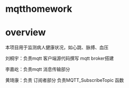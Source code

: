 # mqtthomework

# overview
本项目用于监测病人健康状况，如心跳、脉搏、血压

刘桐宇：负责mqtt 客户端源代码撰写 mqtt broker搭建

李嘉屹：负责mqtt 消息传输部分

黄琦康：负责 订阅者部分  负责MQTT_SubscribeTopic 函数
